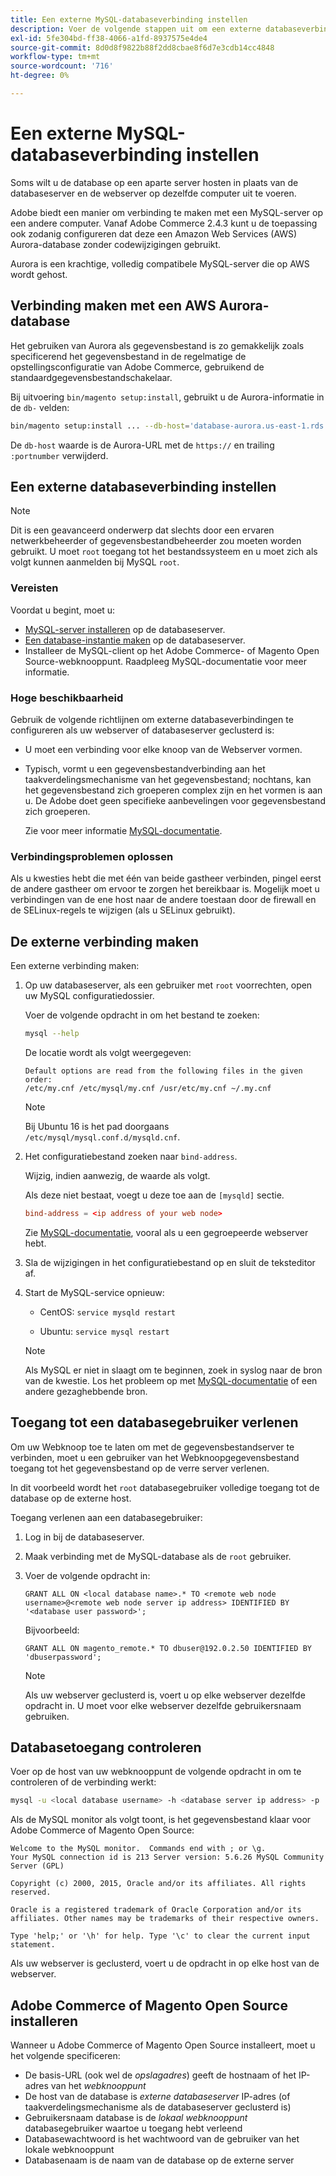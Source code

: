 ```yaml
---
title: Een externe MySQL-databaseverbinding instellen
description: Voer de volgende stappen uit om een externe databaseverbinding te configureren voor installaties op locatie van Adobe Commerce.
exl-id: 5fe304bd-ff38-4066-a1fd-8937575e4de4
source-git-commit: 8d0d8f9822b88f2dd8cbae8f6d7e3cdb14cc4848
workflow-type: tm+mt
source-wordcount: '716'
ht-degree: 0%

---
```


# Een externe MySQL-databaseverbinding instellen

Soms wilt u de database op een aparte server hosten in plaats van de databaseserver en de webserver op dezelfde computer uit te voeren.

Adobe biedt een manier om verbinding te maken met een MySQL-server op een andere computer. Vanaf Adobe Commerce 2.4.3 kunt u de toepassing ook zodanig configureren dat deze een Amazon Web Services (AWS) Aurora-database zonder codewijzigingen gebruikt.

Aurora is een krachtige, volledig compatibele MySQL-server die op AWS wordt gehost.

## Verbinding maken met een AWS Aurora-database

Het gebruiken van Aurora als gegevensbestand is zo gemakkelijk zoals specificerend het gegevensbestand in de regelmatige de opstellingsconfiguratie van Adobe Commerce, gebruikend de standaardgegevensbestandschakelaar.

Bij uitvoering `bin/magento setup:install`, gebruikt u de Aurora-informatie in de `db-` velden:

```bash
bin/magento setup:install ... --db-host='database-aurora.us-east-1.rds.amazonaws.com' --db-name='magento2' --db-user='username' --db-password='password' ...
```

De `db-host` waarde is de Aurora-URL met de `https://` en trailing `:portnumber`  verwijderd.

## Een externe databaseverbinding instellen

>[!NOTE]
>
>Dit is een geavanceerd onderwerp dat slechts door een ervaren netwerkbeheerder of gegevensbestandbeheerder zou moeten worden gebruikt. U moet `root` toegang tot het bestandssysteem en u moet zich als volgt kunnen aanmelden bij MySQL `root`.

### Vereisten

Voordat u begint, moet u:

* [MySQL-server installeren](mysql.md) op de databaseserver.
* [Een database-instantie maken](mysql.md#configuring-the-database-instance) op de databaseserver.
* Installeer de MySQL-client op het Adobe Commerce- of Magento Open Source-webknooppunt. Raadpleeg MySQL-documentatie voor meer informatie.

### Hoge beschikbaarheid

Gebruik de volgende richtlijnen om externe databaseverbindingen te configureren als uw webserver of databaseserver geclusterd is:

* U moet een verbinding voor elke knoop van de Webserver vormen.
* Typisch, vormt u een gegevensbestandverbinding aan het taakverdelingsmechanisme van het gegevensbestand; nochtans, kan het gegevensbestand zich groeperen complex zijn en het vormen is aan u. De Adobe doet geen specifieke aanbevelingen voor gegevensbestand zich groeperen.

  Zie voor meer informatie [MySQL-documentatie](https://dev.mysql.com/doc/refman/5.6/en/mysql-cluster.html).

### Verbindingsproblemen oplossen

Als u kwesties hebt die met één van beide gastheer verbinden, pingel eerst de andere gastheer om ervoor te zorgen het bereikbaar is. Mogelijk moet u verbindingen van de ene host naar de andere toestaan door de firewall en de SELinux-regels te wijzigen (als u SELinux gebruikt).

## De externe verbinding maken

Een externe verbinding maken:

1. Op uw databaseserver, als een gebruiker met `root` voorrechten, open uw MySQL configuratiedossier.

   Voer de volgende opdracht in om het bestand te zoeken:

   ```bash
   mysql --help
   ```

   De locatie wordt als volgt weergegeven:

   ```terminal
   Default options are read from the following files in the given order:
   /etc/my.cnf /etc/mysql/my.cnf /usr/etc/my.cnf ~/.my.cnf
   ```

   >[!NOTE]
   >
   >Bij Ubuntu 16 is het pad doorgaans `/etc/mysql/mysql.conf.d/mysqld.cnf`.

1. Het configuratiebestand zoeken naar `bind-address`.

   Wijzig, indien aanwezig, de waarde als volgt.

   Als deze niet bestaat, voegt u deze toe aan de `[mysqld]` sectie.

   ```conf
   bind-address = <ip address of your web node>
   ```

   Zie [MySQL-documentatie](https://dev.mysql.com/doc/refman/5.6/en/server-options.html), vooral als u een gegroepeerde webserver hebt.

1. Sla de wijzigingen in het configuratiebestand op en sluit de teksteditor af.
1. Start de MySQL-service opnieuw:

   * CentOS: `service mysqld restart`

   * Ubuntu: `service mysql restart`

   >[!NOTE]
   >
   >Als MySQL er niet in slaagt om te beginnen, zoek in syslog naar de bron van de kwestie. Los het probleem op met [MySQL-documentatie](https://dev.mysql.com/doc/refman/5.6/en/server-options.html#option_mysqld_bind-address) of een andere gezaghebbende bron.

## Toegang tot een databasegebruiker verlenen

Om uw Webknoop toe te laten om met de gegevensbestandserver te verbinden, moet u een gebruiker van het Webknoopgegevensbestand toegang tot het gegevensbestand op de verre server verlenen.

In dit voorbeeld wordt het `root` databasegebruiker volledige toegang tot de database op de externe host.

Toegang verlenen aan een databasegebruiker:

1. Log in bij de databaseserver.
1. Maak verbinding met de MySQL-database als de `root` gebruiker.
1. Voer de volgende opdracht in:

   ```shell
   GRANT ALL ON <local database name>.* TO <remote web node username>@<remote web node server ip address> IDENTIFIED BY '<database user password>';
   ```

   Bijvoorbeeld:

   ```shell
   GRANT ALL ON magento_remote.* TO dbuser@192.0.2.50 IDENTIFIED BY 'dbuserpassword';
   ```

   >[!NOTE]
   >
   >Als uw webserver geclusterd is, voert u op elke webserver dezelfde opdracht in. U moet voor elke webserver dezelfde gebruikersnaam gebruiken.

## Databasetoegang controleren

Voer op de host van uw webknooppunt de volgende opdracht in om te controleren of de verbinding werkt:

```bash
mysql -u <local database username> -h <database server ip address> -p
```

Als de MySQL monitor als volgt toont, is het gegevensbestand klaar voor Adobe Commerce of Magento Open Source:

```terminal
Welcome to the MySQL monitor.  Commands end with ; or \g.
Your MySQL connection id is 213 Server version: 5.6.26 MySQL Community Server (GPL)

Copyright (c) 2000, 2015, Oracle and/or its affiliates. All rights reserved.

Oracle is a registered trademark of Oracle Corporation and/or its affiliates. Other names may be trademarks of their respective owners.

Type 'help;' or '\h' for help. Type '\c' to clear the current input statement.
```

Als uw webserver is geclusterd, voert u de opdracht in op elke host van de webserver.

## Adobe Commerce of Magento Open Source installeren

Wanneer u Adobe Commerce of Magento Open Source installeert, moet u het volgende specificeren:

* De basis-URL (ook wel de *opslagadres*) geeft de hostnaam of het IP-adres van het *webknooppunt*
* De host van de database is *externe databaseserver* IP-adres (of taakverdelingsmechanisme als de databaseserver geclusterd is)
* Gebruikersnaam database is de *lokaal webknooppunt* databasegebruiker waartoe u toegang hebt verleend
* Databasewachtwoord is het wachtwoord van de gebruiker van het lokale webknooppunt
* Databasenaam is de naam van de database op de externe server
